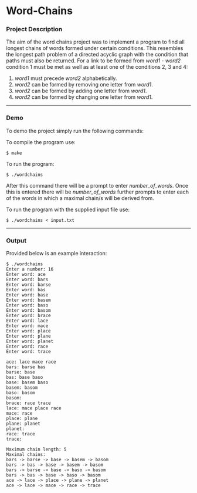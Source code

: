 # Word-Chains #
### Project Description ###
The aim of the word chains project was to implement a program to find all longest chains of words formed under certain conditions. This resembles the longest path problem of a directed acyclic graph with the condition that paths must also be returned. For a link to be formed from _word1_ - _word2_ condition 1 must be met as well as at least one of the conditions 2, 3 and 4:

1. _word1_ must precede _word2_ alphabetically.
2. _word2_ can be formed by removing one letter from _word1_.
3. _word2_ can be formed by adding one letter from _word1_.
4. _word2_ can be formed by changing one letter from _word1_.

----
### Demo ###
To demo the project simply run the following commands:

To compile the program use:

`$ make` 

To run the program:

`$ ./wordchains`

After this command there will be a prompt to enter _number_of_words_. Once this is entered there will be _number_of_words_ further prompts to enter each of the words in which a maximal chain/s will be derived from.

To run the program with the supplied input file use:

`$ ./wordchains < input.txt`

----

### Output ###
Provided below is an example interaction:

```
$ ./wordchains
Enter a number: 16
Enter word: ace
Enter word: bars
Enter word: barse
Enter word: bas
Enter word: base
Enter word: basem
Enter word: baso
Enter word: basom
Enter word: brace
Enter word: lace
Enter word: mace
Enter word: place
Enter word: plane
Enter word: planet
Enter word: race
Enter word: trace

ace: lace mace race
bars: barse bas
barse: base
bas: base baso
base: basem baso
basem: basom
baso: basom
basom:
brace: race trace
lace: mace place race
mace: race
place: plane
plane: planet
planet:
race: trace
trace:

Maximum chain length: 5
Maximal chains:
bars -> barse -> base -> basem -> basom
bars -> bas -> base -> basem -> basom
bars -> barse -> base -> baso -> basom
bars -> bas -> base -> baso -> basom
ace -> lace -> place -> plane -> planet
ace -> lace -> mace -> race -> trace
```
